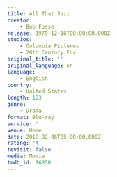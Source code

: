 ```yaml
---
title: All That Jazz
creator:
    - Bob Fosse
release: 1979-12-16T00:00:00.000Z
studios:
    - Columbia Pictures
    - 20th Century Fox
original_title: ''
original_language: en
language:
    - English
country:
    - United States
length: 123
genre:
    - Drama
format: Blu-ray
service: ''
venue: Home
date: 2018-02-06T05:00:00.000Z
rating: '4'
revisit: false
media: Movie
tmdb_id: 16858
---
```



